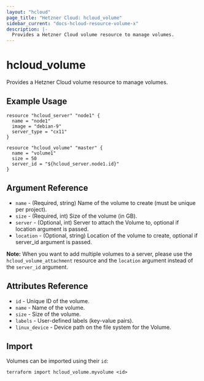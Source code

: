 ```yaml
---
layout: "hcloud"
page_title: "Hetzner Cloud: hcloud_volume"
sidebar_current: "docs-hcloud-resource-volume-x"
description: |-
  Provides a Hetzner Cloud volume resource to manage volumes.
---
```


# hcloud_volume

Provides a Hetzner Cloud volume resource to manage volumes.

## Example Usage

```hcl
resource "hcloud_server" "node1" {
  name = "node1"
  image = "debian-9"
  server_type = "cx11"
}

resource "hcloud_volume" "master" {
  name = "volume1"
  size = 50
  server_id = "${hcloud_server.node1.id}"
}
```

## Argument Reference

- `name` - (Required, string) Name of the volume to create (must be unique per project).
- `size` - (Required, int) Size of the volume (in GB).
- `server` - (Optional, int) Server to attach the Volume to, optional if location argument is passed.
- `location` - (Optional, string) Location of the volume to create, optional if server_id argument is passed.

**Note:** When you want to add multiple volumes to a server, please use the `hcloud_volume_attachment` resource and the `location` argument instead of the `server_id` argument.

## Attributes Reference

- `id` - Unique ID of the volume.
- `name` - Name of the volume.
- `size` - Size of the volume.
- `labels` - User-defined labels (key-value pairs).
- `linux_device` - 	Device path on the file system for the Volume.


## Import

Volumes can be imported using their `id`:

```
terraform import hcloud_volume.myvolume <id>
```